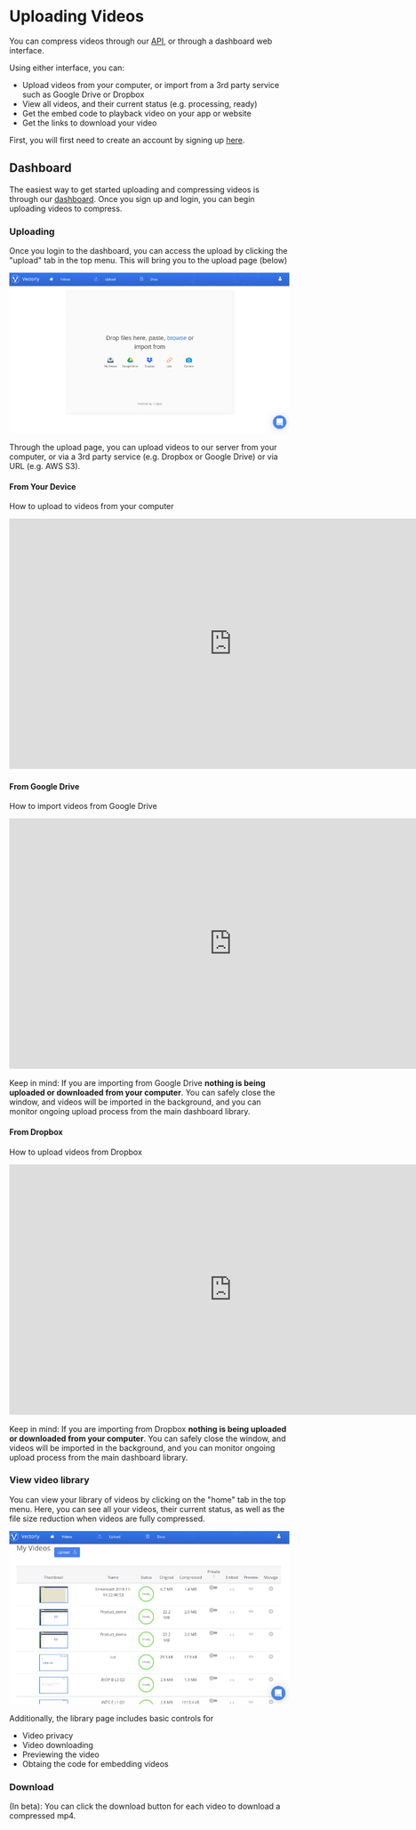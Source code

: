 # Uploading Videos

You can compress videos through our [API](api.md), or through a dashboard web interface.

Using either interface, you can:

* Upload videos from your computer, or import from a 3rd party service such as Google Drive or Dropbox
* View all videos, and their current status (e.g. processing, ready)
* Get the embed code to playback video on your app or website
* Get the links to download your video

First, you will first need to create an account by signing up [here](https://vectorly.io/signup).


## Dashboard

The easiest way to get started uploading and compressing videos is through our [dashboard](https://dashboard.vectorly.io). Once you sign up and login, you can begin uploading videos to compress.

### Uploading

Once you login to the dashboard, you can access the upload by clicking the "upload" tab in the top menu. This will bring you to the upload page (below)

![Dashboard](img/platform-example-2.png)

Through the upload page, you can upload videos to our server from your computer, or via a 3rd party service (e.g. Dropbox or Google Drive) or via URL (e.g. AWS S3).

#### From Your Device

How to upload to videos from your computer

<iframe src="https://stream.vectorly.io/embed/video/62c78624-08a8-4251-b8ae-fea63afd89ae"  width="800" height="450" frameborder="0" allowfullscreen  ></iframe>

#### From Google Drive

How to import videos from Google Drive

<iframe src="https://stream.vectorly.io/embed/video/4fe2e111-3c22-442c-9d9c-f97c22609ce0"  width="800" height="450" frameborder="0" allowfullscreen ></iframe>

Keep in mind: If you are importing from Google Drive  **nothing is being uploaded or downloaded from your computer**. You can safely close the window, and videos will be imported in the background, and you can monitor ongoing upload process from the main dashboard library.


#### From Dropbox

How to upload videos from Dropbox

<iframe src="https://stream.vectorly.io/embed/video/80e4690d-14d0-4a31-8902-31b4694045d8"  width="800" height="450" frameborder="0" allowfullscreen  ></iframe>

Keep in mind: If you are importing from Dropbox  **nothing is being uploaded or downloaded from your computer**. You can safely close the window, and videos will be imported in the background, and you can monitor ongoing upload process from the main dashboard library.



### View video library

You can view your library of videos by clicking on the "home" tab in the top menu. Here, you can see all your videos, their current status, as well as the file size reduction when videos are fully compressed.

![Dashboard](img/platform-example.png)

Additionally, the library page includes basic controls for

* Video privacy
* Video downloading
* Previewing the video
* Obtaing the code for embedding videos


### Download

(In beta): You can click the download button for each video to download a compressed mp4.
